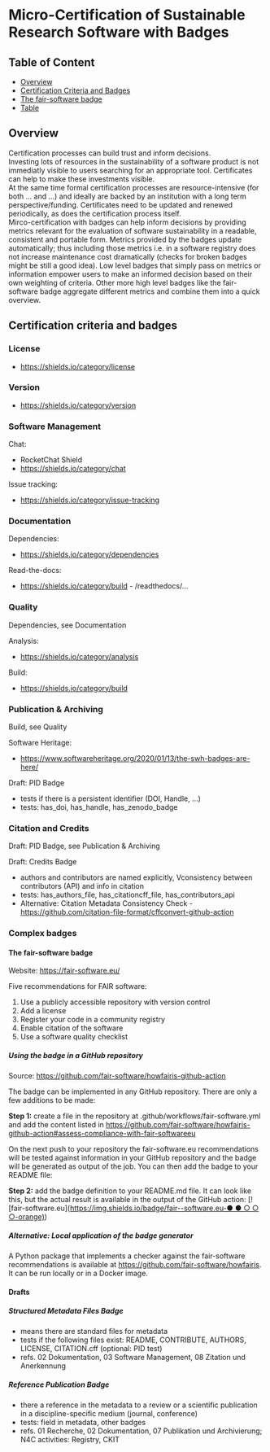 # Micro-Certification of Sustainable Research Software with Badges

## Table of Content
- [Overview](#overview)
- [Certification Criteria and Badges](#certification-criteria-and-badges)
- [The fair-software badge](#the-fair-software-badge)
- [Table](table.html)

## Overview
Certification processes can build trust and inform decisions.    
Investing lots of resources in the sustainability of a software product is not immediatly visible to users searching for an appropriate tool. Certificates can help to make these investments visible.    
At the same time formal certification processes are resource-intensive (for both ... and ...) and ideally are backed by an institution with a long term perspective/funding. Certificates need to be updated and renewed periodically, as does the certification process itself.    
Mirco-certification with badges can help inform decisions by providing metrics relevant for the evaluation of software sustainability in a readable, consistent and portable form. 
Metrics provided by the badges update automatically; thus including those metrics i.e. in a software registry does not increase maintenance cost dramatically (checks for broken badges might be still a good idea).
Low level badges that simply pass on metrics or information empower users to make an informed decision based on their own weighting of criteria. Other more high level badges like the fair-software badge aggregate different metrics and combine them into a quick overview.


## Certification criteria and badges

### License

- https://shields.io/category/license

### Version

- https://shields.io/category/version

### Software Management

Chat: 
- RocketChat Shield
- https://shields.io/category/chat

Issue tracking:
- https://shields.io/category/issue-tracking

### Documentation

Dependencies:
- https://shields.io/category/dependencies

Read-the-docs:
- https://shields.io/category/build - /readthedocs/...

### Quality

Dependencies, see Documentation

Analysis:
- https://shields.io/category/analysis

Build:
- https://shields.io/category/build

### Publication & Archiving

Build, see Quality

Software Heritage:
- https://www.softwareheritage.org/2020/01/13/the-swh-badges-are-here/

Draft: PID Badge
- tests if there is a persistent identifier (DOI, Handle, ...)
- tests: has_doi, has_handle, has_zenodo_badge


### Citation and Credits

Draft: PID Badge, see Publication & Archiving

Draft: Credits Badge
- authors and contributors are named explicitly, Vconsistency between contributors (API) and info in citation
- tests: has_authors_file, has_citationcff_file, has_contributors_api
- Alternative: Citation Metadata Consistency Check - https://github.com/citation-file-format/cffconvert-github-action

### Complex badges

#### The fair-software badge

Website: <https://fair-software.eu/> 

Five recommendations for FAIR software:

1. Use a publicly accessible repository with version control
2. Add a license
3. Register your code in a community registry
4. Enable citation of the software
5. Use a software quality checklist

##### Using the badge in a GitHub repository

Source: <https://github.com/fair-software/howfairis-github-action>

The badge can be implemented in any GitHub repository. There are only a few additions to be made:

**Step 1:** create a file in the repository at .github/workflows/fair-software.yml and add the content listed in <https://github.com/fair-software/howfairis-github-action#assess-compliance-with-fair-softwareeu>

On the next push to your repository the fair-software.eu recommendations will be tested against information in your GitHub repository and the badge will be generated as output of the job. You can then add the badge to your README file:

**Step 2:** add the badge definition to your README.md file. It can look like this, but the actual result is available in the output of the GitHub action: [![fair-software.eu]([https://img.shields.io/badge/fair--software.eu-● ● ○ ○ ○-orange)](https://img.shields.io/badge/fair--software.eu-%E2%97%8F%20%20%E2%97%8F%20%20%E2%97%8B%20%20%E2%97%8B%20%20%E2%97%8B-orange))

##### Alternative: Local application of the badge generator

A Python package that implements a checker against the fair-software recommendations is available at <https://github.com/fair-software/howfairis>. It can be run locally or in a Docker image.


#### Drafts

##### Structured Metadata Files Badge

- means there are standard files for metadata
- tests if the following files exist: README, CONTRIBUTE, AUTHORS, LICENSE, CITATION.cff (optional: PID test)
- refs. 02 Dokumentation, 03 Software Management, 08 Zitation und Anerkennung

##### Reference Publication Badge

- there a reference in the metadata to a review or a scientific publication in a discipline-specific medium (journal, conference)
- tests: field in metadata, other badges
- refs. 01 Recherche, 02 Dokumentation, 07 Publikation und Archivierung; N4C activities: Registry, CKIT

